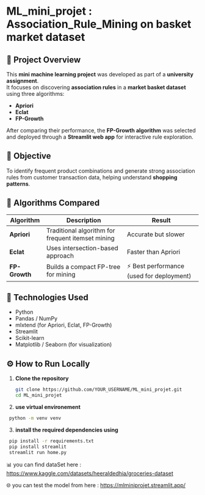 # ML_mini_projet : Association_Rule_Mining on basket market dataset 

## 🎯 Project Overview
This **mini machine learning project** was developed as part of a **university assignment**.  
It focuses on discovering **association rules** in a **market basket dataset** using three algorithms:
- **Apriori**
- **Eclat**
- **FP-Growth**

After comparing their performance, the **FP-Growth algorithm** was selected and deployed through a **Streamlit web app** for interactive rule exploration.

## 🧠 Objective
To identify frequent product combinations and generate strong association rules from customer transaction data, helping understand **shopping patterns**.

## 🧪 Algorithms Compared
| Algorithm | Description | Result |
|------------|-------------|---------|
| **Apriori** | Traditional algorithm for frequent itemset mining | Accurate but slower |
| **Eclat** | Uses intersection-based approach | Faster than Apriori |
| **FP-Growth** | Builds a compact FP-tree for mining | ⚡ Best performance (used for deployment) |

## 🧰 Technologies Used
- Python 
- Pandas / NumPy  
- mlxtend (for Apriori, Eclat, FP-Growth)  
- Streamlit  
- Scikit-learn  
- Matplotlib / Seaborn (for visualization)

## ⚙️ How to Run Locally
1. **Clone the repository**
   ```bash
   git clone https://github.com/YOUR_USERNAME/ML_mini_projet.git
   cd ML_mini_projet

2. **use virtual environement**
  ```bash
   python -m venv venv
````
3. **install the required dependencies using**
 ```bash
  pip install -r requirements.txt
  pip install streamlit
  streamlit run home.py
````
📊 you can find dataSet here : 
https://www.kaggle.com/datasets/heeraldedhia/groceries-dataset

🌐 you can test the model from here : https://mlminiprojet.streamlit.app/
